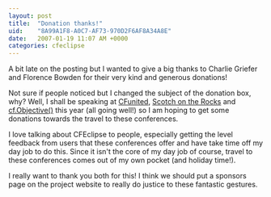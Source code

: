 ```yaml
---
layout: post
title:  "Donation thanks!"
uid:	"8A99A1F8-A0C7-AF73-970D2F6AF8A34A8E"
date:   2007-01-19 11:07 AM +0000
categories: cfeclipse
---
```

A bit late on the posting but I wanted to give a big thanks to Charlie Griefer and Florence Bowden for their very kind and generous donations!

Not sure if people noticed but I changed the subject of the donation box, why? Well, I shall be speaking at <a href="http://www.cfunited.com/2007/">CFunited</a>, <a href="http://scotch.scottishcfug.com/">Scotch on the Rocks</a> and <a href="http://www.cfobjective.com/conference/">cf.Objective()</a> this year (all going well!) so I am hoping to get some donations towards the travel to these conferences. 

I love talking about CFEclipse to people, especially getting the level feedback from users that these conferences offer and have take time off my day job to do this. Since it isn't the core of my day job of course, travel to these conferences comes out of my own pocket (and holiday time!). 

I really want to thank you both for this!  I think we should put a sponsors page on the project website to really do justice to these fantastic gestures.